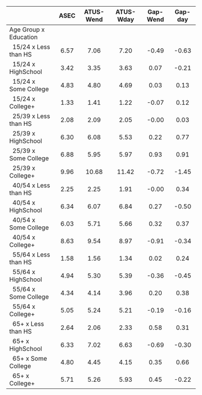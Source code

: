 
|                      |         ASEC |    ATUS-Wend |    ATUS-Wday |     Gap-Wend |      Gap-day |
| -------------------- | :----------: | :----------: | :----------: | :----------: | :----------: |
| Age Group x Education |              |              |              |              |              |
| &nbsp;&nbsp;15/24 x Less than HS |         6.57 |         7.06 |         7.20 |        -0.49 |        -0.63 |
| &nbsp;&nbsp;15/24 x HighSchool |         3.42 |         3.35 |         3.63 |         0.07 |        -0.21 |
| &nbsp;&nbsp;15/24 x Some College |         4.83 |         4.80 |         4.69 |         0.03 |         0.13 |
| &nbsp;&nbsp;15/24 x College+ |         1.33 |         1.41 |         1.22 |        -0.07 |         0.12 |
| &nbsp;&nbsp;25/39 x Less than HS |         2.08 |         2.09 |         2.05 |        -0.00 |         0.03 |
| &nbsp;&nbsp;25/39 x HighSchool |         6.30 |         6.08 |         5.53 |         0.22 |         0.77 |
| &nbsp;&nbsp;25/39 x Some College |         6.88 |         5.95 |         5.97 |         0.93 |         0.91 |
| &nbsp;&nbsp;25/39 x College+ |         9.96 |        10.68 |        11.42 |        -0.72 |        -1.45 |
| &nbsp;&nbsp;40/54 x Less than HS |         2.25 |         2.25 |         1.91 |        -0.00 |         0.34 |
| &nbsp;&nbsp;40/54 x HighSchool |         6.34 |         6.07 |         6.84 |         0.27 |        -0.50 |
| &nbsp;&nbsp;40/54 x Some College |         6.03 |         5.71 |         5.66 |         0.32 |         0.37 |
| &nbsp;&nbsp;40/54 x College+ |         8.63 |         9.54 |         8.97 |        -0.91 |        -0.34 |
| &nbsp;&nbsp;55/64 x Less than HS |         1.58 |         1.56 |         1.34 |         0.02 |         0.24 |
| &nbsp;&nbsp;55/64 x HighSchool |         4.94 |         5.30 |         5.39 |        -0.36 |        -0.45 |
| &nbsp;&nbsp;55/64 x Some College |         4.34 |         4.14 |         3.96 |         0.20 |         0.38 |
| &nbsp;&nbsp;55/64 x College+ |         5.05 |         5.24 |         5.21 |        -0.19 |        -0.16 |
| &nbsp;&nbsp;65+ x Less than HS |         2.64 |         2.06 |         2.33 |         0.58 |         0.31 |
| &nbsp;&nbsp;65+ x HighSchool |         6.33 |         7.02 |         6.63 |        -0.69 |        -0.30 |
| &nbsp;&nbsp;65+ x Some College |         4.80 |         4.45 |         4.15 |         0.35 |         0.66 |
| &nbsp;&nbsp;65+ x College+ |         5.71 |         5.26 |         5.93 |         0.45 |        -0.22 |

